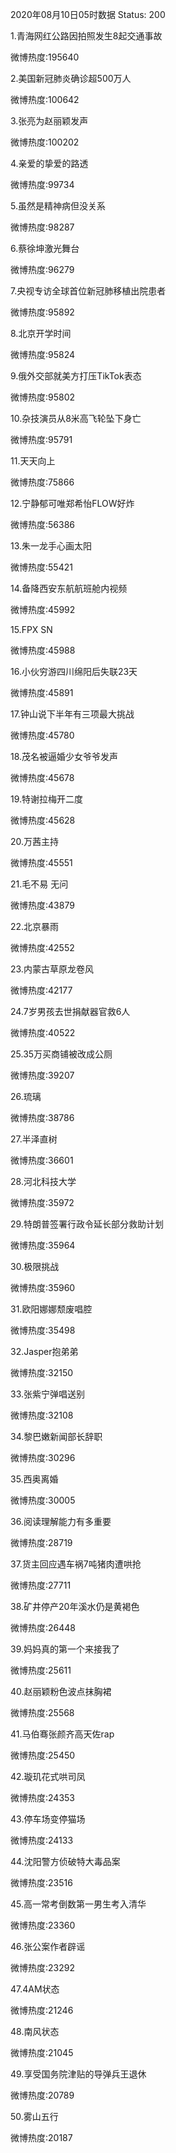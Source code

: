 2020年08月10日05时数据
Status: 200

1.青海网红公路因拍照发生8起交通事故

微博热度:195640

2.美国新冠肺炎确诊超500万人

微博热度:100642

3.张亮为赵丽颖发声

微博热度:100202

4.亲爱的挚爱的路透

微博热度:99734

5.虽然是精神病但没关系

微博热度:98287

6.蔡徐坤激光舞台

微博热度:96279

7.央视专访全球首位新冠肺移植出院患者

微博热度:95892

8.北京开学时间

微博热度:95824

9.俄外交部就美方打压TikTok表态

微博热度:95802

10.杂技演员从8米高飞轮坠下身亡

微博热度:95791

11.天天向上

微博热度:75866

12.宁静郁可唯郑希怡FLOW好炸

微博热度:56386

13.朱一龙手心画太阳

微博热度:55421

14.备降西安东航航班舱内视频

微博热度:45992

15.FPX SN

微博热度:45988

16.小伙穷游四川绵阳后失联23天

微博热度:45891

17.钟山说下半年有三项最大挑战

微博热度:45780

18.茂名被逼婚少女爷爷发声

微博热度:45678

19.特谢拉梅开二度

微博热度:45628

20.万茜主持

微博热度:45551

21.毛不易 无问

微博热度:43879

22.北京暴雨

微博热度:42552

23.内蒙古草原龙卷风

微博热度:42177

24.7岁男孩去世捐献器官救6人

微博热度:40522

25.35万买商铺被改成公厕

微博热度:39207

26.琉璃

微博热度:38786

27.半泽直树

微博热度:36601

28.河北科技大学

微博热度:35972

29.特朗普签署行政令延长部分救助计划

微博热度:35964

30.极限挑战

微博热度:35960

31.欧阳娜娜颓废唱腔

微博热度:35498

32.Jasper抱弟弟

微博热度:32150

33.张紫宁弹唱送别

微博热度:32108

34.黎巴嫩新闻部长辞职

微博热度:30296

35.西奥离婚

微博热度:30005

36.阅读理解能力有多重要

微博热度:28719

37.货主回应遇车祸7吨猪肉遭哄抢

微博热度:27711

38.矿井停产20年溪水仍是黄褐色

微博热度:26448

39.妈妈真的第一个来接我了

微博热度:25611

40.赵丽颖粉色波点抹胸裙

微博热度:25568

41.马伯骞张颜齐高天佐rap

微博热度:25450

42.璇玑花式哄司凤

微博热度:24353

43.停车场变停猫场

微博热度:24133

44.沈阳警方侦破特大毒品案

微博热度:23516

45.高一常考倒数第一男生考入清华

微博热度:23360

46.张公案作者辟谣

微博热度:23292

47.4AM状态

微博热度:21246

48.南风状态

微博热度:21045

49.享受国务院津贴的导弹兵王退休

微博热度:20789

50.雾山五行

微博热度:20187


